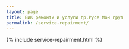 ```yaml
---
layout: page
title: ВиК ремонти и услуги гр.Русе Мон груп
permalink: /service-repairment/
---
```


{% include service-repairment.html %}
